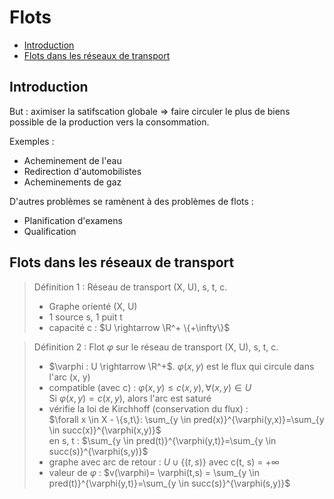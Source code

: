 <!-- 
  flots.md
  Flots
  Hugo D.
  Created : 11 octobre 2022
  Updated : 13 octobre 2022
-->

# Flots <!-- omit in toc -->

- [Introduction](#introduction)
- [Flots dans les réseaux de transport](#flots-dans-les-réseaux-de-transport)

## Introduction

But : aximiser la satifscation globale => faire circuler le plus de biens possible de la production vers la consommation.

Exemples :

- Acheminement de l'eau
- Redirection d'automobilistes
- Acheminements de gaz

D'autres problèmes se ramènent à des problèmes de flots :

- Planification d'examens
- Qualification

## Flots dans les réseaux de transport

> Définition 1 : Réseau de transport (X, U), s, t, c.
> - Graphe orienté (X, U)
> - 1 source s, 1 puit t
> - capacité c : $U \rightarrow \R^+ \{+\infty\}$

> Définition 2 : Flot $\varphi$ sur le réseau de transport (X, U), s, t, c.
> - $\varphi : U \rightarrow \R^+$. $\varphi(x, y)$ est le flux qui circule dans l'arc (x, y)
> - compatible (avec c) : $\varphi(x, y)\leqslant c(x,y), \forall(x,y)\in U$  
> Si $\varphi(x,y) = c(x,y)$, alors l'arc est saturé
> - vérifie la loi de Kirchhoff (conservation du flux) :  
> $\forall x \in X - \{s,t\}: \sum_{y \in pred(x)}^{\varphi(y,x)}=\sum_{y \in succ(x)}^{\varphi(x,y)}$  
> en s, t : $\sum_{y \in pred(t)}^{\varphi(y,t)}=\sum_{y \in succ(s)}^{\varphi(s,y)}$
> - graphe avec arc de retour : $U \cup \{(t, s)\}$ avec c(t, s) = $+\infty$
> - valeur de $\varphi$  : $v(\varphi)=  \varphi(t,s) = \sum_{y \in pred(t)}^{\varphi(y,t)}=\sum_{y \in succ(s)}^{\varphi(s,y)}$

